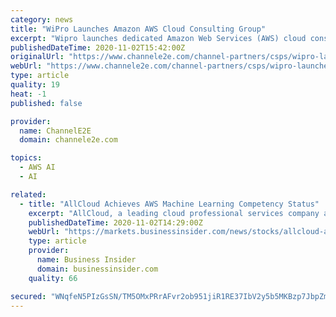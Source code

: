 ```yaml
---
category: news
title: "WiPro Launches Amazon AWS Cloud Consulting Group"
excerpt: "Wipro launches dedicated Amazon Web Services (AWS) cloud consulting group spanning 10,000 AWS-certified consultants, the IT solutions provider says."
publishedDateTime: 2020-11-02T15:42:00Z
originalUrl: "https://www.channele2e.com/channel-partners/csps/wipro-launches-amazon-aws-cloud-consulting-group/"
webUrl: "https://www.channele2e.com/channel-partners/csps/wipro-launches-amazon-aws-cloud-consulting-group/"
type: article
quality: 19
heat: -1
published: false

provider:
  name: ChannelE2E
  domain: channele2e.com

topics:
  - AWS AI
  - AI

related:
  - title: "AllCloud Achieves AWS Machine Learning Competency Status"
    excerpt: "AllCloud, a leading cloud professional services company and an Amazon Web Services (AWS) Premier Consulting Partner, announced today that it has achieved AWS Machine Learning (ML) Competency status. This designation recognizes AllCloud for: Data Services: providing solutions or services that help data scientists and ML practitioners prepare and/or annotate their enterprise data for training of a predictive model."
    publishedDateTime: 2020-11-02T14:29:00Z
    webUrl: "https://markets.businessinsider.com/news/stocks/allcloud-achieves-aws-machine-learning-competency-status-1029753718"
    type: article
    provider:
      name: Business Insider
      domain: businessinsider.com
    quality: 66

secured: "WNqfeN5PIzGsSN/TM5OMxPRrAFvr2ob951jiR1RE37IbV2y5b5MKBzp7JbpZmKPruNlMllHjRcNS2v9abriCBVRw2ZihvJ9shjcvTOjjaJFCrTzwycrqrvO0HAXHPQwYl7hBHRQ698ylAU0rdLgiP33R74vIsuKOPVaxm7KJW3tSZOEJvM8XGDlPDeLIaRigNb7S2R7dOUk42m/fP2FLtYlD0BfgSRI81w7bajEPxb7UMgQU4cYhbhcUZA0jtIY3sj34EokFikP5Llt35vCqiE0nqodlDGNOTsxfzwJiSQGBQr8H+WnSFxGZ6Z+TcnRsjh3zgiw4y3EnLFtEUvIPgStCegCQ2wtnExmeavCTHhM=;dJy4g196Yvda6YeEbt2rCA=="
---
```



